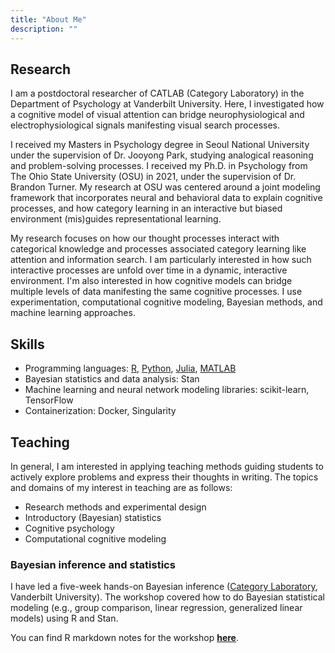 ```yaml
---
title: "About Me"
description: ""
---
```


## Research
I am a postdoctoral researcher of CATLAB (Category Laboratory) in the Department of Psychology at Vanderbilt University. Here, I investigated how a cognitive model of visual attention can bridge neurophysiological and electrophysiological signals manifesting visual search processes.

I received my Masters in Psychology degree in Seoul National University under the supervision of Dr. Jooyong Park, studying analogical reasoning and problem-solving processes. I received my Ph.D. in Psychology from The Ohio State University (OSU) in 2021, under the supervision of Dr. Brandon Turner. My research at OSU was centered around a joint modeling framework that incorporates neural and behavioral data to explain cognitive processes, and how category learning in an interactive but biased environment (mis)guides representational learning.

My research focuses on how our thought processes interact with categorical knowledge and processes associated category learning like attention and information search. I am particularly interested in how such interactive processes are unfold over time in a dynamic, interactive environment. I'm also interested in how cognitive models can bridge multiple levels of data manifesting the same cognitive processes. I use experimentation, computational cognitive modeling, Bayesian methods, and machine learning approaches.

## Skills
 * Programming languages: [R](https://www.r-project.org/), [Python](https://www.python.org/), [Julia](https://julialang.org/), [MATLAB](https://www.mathworks.com/products/matlab.html)
 * Bayesian statistics and data analysis: Stan
 * Machine learning and neural network modeling libraries: scikit-learn, TensorFlow
 * Containerization: Docker, Singularity

## Teaching
In general, I am interested in applying teaching methods guiding students to actively explore problems and express their thoughts in writing. The topics and domains of my interest in teaching are as follows:

 * Research methods and experimental design
 * Introductory (Bayesian) statistics
 * Cognitive psychology
 * Computational cognitive modeling

### Bayesian inference and statistics
I have led a five-week hands-on Bayesian inference ([Category Laboratory](http://catlab.psy.vanderbilt.edu/), Vanderbilt University). The workshop covered how to do Bayesian statistical modeling (e.g., group comparison, linear regression, generalized linear models) using R and Stan. 

You can find R markdown notes for the workshop [**here**](https://github.com/giwonbahg/handson-bayes/tree/main).
